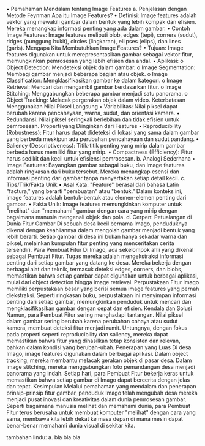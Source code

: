 •	Pemahaman Mendalam tentang Image Features
a. Penjelasan dengan Metode Feynman
Apa itu Image Features?
•	Definisi: Image features adalah vektor yang mewakili gambar dalam bentuk yang lebih kompak dan efisien. Mereka menangkap informasi penting yang ada dalam gambar.
•	Contoh Image Features: Image features meliputi blob, edges (tepi), corners (sudut), ridges (punggung bukit), circles (lingkaran), ellipses (elips), dan lines (garis).
Mengapa Kita Membutuhkan Image Features?
•	Tujuan: Image features digunakan untuk merepresentasikan gambar sebagai vektor fitur, memungkinkan pemrosesan yang lebih efisien dan andal.
•	Aplikasi:
o	Object Detection: Mendeteksi objek dalam gambar.
o	Image Segmentation: Membagi gambar menjadi beberapa bagian atau objek.
o	Image Classification: Mengklasifikasikan gambar ke dalam kategori.
o	Image Retrieval: Mencari dan mengambil gambar berdasarkan fitur.
o	Image Stitching: Menggabungkan beberapa gambar menjadi satu panorama.
o	Object Tracking: Melacak pergerakan objek dalam video.
Keterbatasan Menggunakan Nilai Piksel Langsung
•	Variabilitas: Nilai piksel dapat berubah karena pencahayaan, warna, sudut, dan orientasi kamera.
•	Redundansi: Nilai piksel seringkali berlebihan dan tidak efisien untuk pemrosesan.
Properti yang Diinginkan dari Features
•	Reproducibility (Robustness): Fitur harus dapat dideteksi di lokasi yang sama dalam gambar yang berbeda meskipun ada perubahan pencahayaan dan sudut pandang.
•	Saliency (Descriptiveness): Titik-titik penting yang mirip dalam gambar berbeda harus memiliki fitur yang mirip.
•	Compactness (Efficiency): Fitur harus sedikit dan kecil untuk efisiensi pemrosesan.
b. Analogi Sederhana
•	Image Features: Bayangkan gambar sebagai buku, dan image features adalah ringkasan dari buku tersebut. Mereka menangkap esensi dan informasi penting dari gambar tanpa menyertakan setiap detail kecil.
c. Tips/Trik/Fakta Unik
•	Asal Kata: "Feature" berasal dari bahasa Latin "factura," yang berarti "pembuatan" atau "bentuk." Dalam konteks ini, image features adalah bentuk-bentuk atau elemen-elemen penting dari gambar.
•	Fakta Unik: Image features memungkinkan komputer untuk "melihat" dan "memahami" gambar dengan cara yang mirip dengan bagaimana manusia mengenali objek dan pola.
d. Cerpen: Petualangan di Dunia Fitur Gambar
Di sebuah desa kecil bernama Imago, penduduknya dikenal dengan keahliannya dalam mengolah gambar menjadi bentuk yang lebih berarti. Setiap gambar di desa ini bukan hanya sekadar warna dan piksel, melainkan kumpulan fitur penting yang menceritakan cerita tersendiri.
Para Pembuat Fitur
Di Imago, ada sekelompok ahli yang dikenal sebagai Pembuat Fitur. Tugas mereka adalah mengekstraksi informasi penting dari setiap gambar yang datang ke desa. Mereka bekerja dengan berbagai alat dan teknik, termasuk deteksi edges, corners, dan blobs, memastikan bahwa setiap gambar dapat digunakan untuk berbagai aplikasi, mulai dari object detection hingga image retrieval.
Perpustakaan Fitur
Imago memiliki perpustakaan besar yang berisi semua image features yang pernah diekstraksi. Seperti ringkasan buku, perpustakaan ini menyimpan informasi penting dari setiap gambar, memungkinkan penduduk untuk mencari dan mengklasifikasikan gambar dengan cepat dan efisien.
Kendala dan Solusi
Namun, para Pembuat Fitur sering menghadapi tantangan. Nilai piksel dalam gambar sering berubah karena perubahan cahaya atau sudut kamera, membuat deteksi fitur menjadi rumit. Untungnya, dengan fokus pada properti seperti reproducibility dan saliency, mereka dapat memastikan bahwa fitur yang dihasilkan tetap konsisten dan relevan, bahkan dalam kondisi yang berubah-ubah.
Penerapan yang Luas
Di desa Imago, image features digunakan dalam berbagai aplikasi. Dalam object tracking, mereka membantu melacak gerakan objek di pasar desa. Dalam image stitching, mereka menggabungkan foto pemandangan desa menjadi panorama yang indah. Setiap hari, para Pembuat Fitur bekerja keras untuk memastikan bahwa setiap gambar di Imago dapat bercerita dengan jelas dan tepat.
Kesimpulan
Melalui pemahaman yang mendalam dan penerapan prinsip-prinsip fitur gambar, penduduk Imago telah mengubah desa mereka menjadi pusat inovasi dan kreativitas dalam dunia pemrosesan gambar. Seperti bagaimana manusia melihat dan memahami dunia, para Pembuat Fitur terus berusaha untuk membuat komputer "melihat" dengan cara yang sama, membawa kita lebih dekat ke masa depan di mana mesin dapat benar-benar memahami dunia visual di sekitar kita.



tambahan lindu:
a. bla bla bla